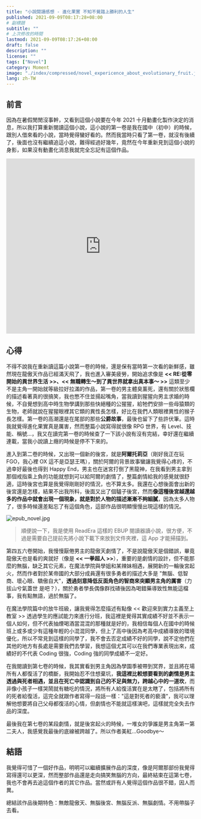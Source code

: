 ```yaml
---
title: "小說閱讀感想 - 進化果實 不知不覺踏上勝利的人生"
published: 2021-09-09T08:17:28+08:00
# 副標題
subtitle: ""
# 上次修改的時間
lastmod: 2021-09-09T08:17:26+08:00
draft: false
description: ""
license: ""
tags: ["Novel"]
category: Moment 
image: "./index/compressed/novel_expericence_about_evolutionary_fruit.jpg"
lang: zh-TW
---
```


## 前言

因為在暑假閒閒沒事幹，又看到這個小說要在今年 2021 十月動畫化製作決定的消息，所以我打算重新閱讀這個小說，這小說的第一卷是我在國中（初中）的時候，跟別人借來看的小說，當時覺得蠻好看的。然而我當時只看了第一卷，就沒有後續了，後面也沒有繼續追這小說，難得經過好幾年，竟然在今年重新見到這個小說的身影，如果沒有動畫化消息我就完全忘記有這個作品。

<!-- 動畫化 PV -->
<!-- {{< youtube ojeyAqmtqgg >}} -->
<iframe width="100%" height="468" src="https://www.youtube.com/embed/UIEFga2WU-0" title="2021年10月新番《進化果實~不知不覺踏上勝利的人生~》- PV 登陸Ani-One!" frameborder="0" allow="accelerometer; autoplay; clipboard-write; encrypted-media; gyroscope; picture-in-picture; web-share" referrerpolicy="strict-origin-when-cross-origin" allowfullscreen></iframe>

## 心得

不得不說我在重新讀這篇小說第一卷的時候，還是保有當時第一次看的新鮮感，雖然現在龍傲天作品已經滿天飛了，我也進入審美疲勞，開始追求像是 **<< RE:從零開始的異世界生活 >>、<< 無職轉生～到了異世界就拿出真本事～ >>** 這類至少不是主角一開始就等級拉好拉滿的作品，第一卷的男主體臭薰死，還有關於狀態欄的描述看著真的很搞笑，我也憋不住並揚起嘴角，當我讀到猩猩向男主求婚的時候，不自覺想到高中時生物學講到那些快絕種的公猩猩，給牠們安排一些母猿類的生物，老師就說在猩猩眼裡其它類的異性長怎樣，好比在我們人類眼裡異性的猴子長怎樣。第一卷的高潮還是在尾部的那些**公爵故事**，最後也留下了些許伏筆。這時我就覺得進化果實真是厲害，然而整篇小說寫得就很像 RPG 世界，有 Level、技能、稱號...，我又在讀完第一卷的時候查了一下該小說有沒有完結，幸好還在繼續連載，當我小說讀上癮的時候是停不下來的。

進入到第二卷的時候，又出現一個新的後宮，就是**阿爾托莉亞**（剛好我正在玩 FGO，我心裡 OX 這不是亞瑟王嗎），關於阿爾的背景故事蠻讓我覺得心疼的，不過幸好最後也得到 Happy End，男主也在迷宮打倒了黑龍神，在我看到男主拿到那個戒指乘上負的功能就想到可以給阿爾的劇情了，整篇劇情給我的感覺就很舒適，這時後宮也算是我覺得剛剛好的情況，也不算太多。我還在心想後面會出新的後宮還是怎樣，結果不出我所料，後面又出了個驢子後宮，然而**像這種後宮越還越多的作品中就會出現一個現象，就是對於人物的描述漸漸不夠細膩**，因為太多人物了，很多時候還差點忘了有這個角色，這部作品很明顯慢慢出現這樣的情況。

![epub_novel.jpg](https://imgpoi.com/i/KPC755.jpg "EPUB 閱讀器")

> 順便說一下，我是使用 ReadEra 這樣的 EBUP 閱讀器讀小說，很方便，不過是需要自己提前先將小說下載下來放到文件夾裡，這 App 才能掃描到。

第四五六卷開始，我慢慢厭倦男主的龍傲天劇情了，不是說龍傲天是個錯誤，畢竟龍傲天也是看的爽就好（像是 **<< 一拳超人 >>**），重要的是劇情的設計，但不能那麼的無腦，缺乏其它元素，在魔法學院與學姐和某辣妹相遇，展開新的一輪後宮起火，然而作者對於某帝國的大部分成員還有很多勇者的描述大多是 "無腦、低智商、壞心眼、驕傲自大"，**透過刻意降低反面角色的智商來突顯男主角的厲害**（力拔山兮氣蓋世 是吧？），關於勇者學長偶像群找碴後因為喝錯藥導致性無能這檔事，我有點無語，過於無腦了。

在魔法學院篇中的放牛班級，讓我覺得怎麼描述有點像 << 歡迎來到實力主義至上教室 >> 透過學生的應試能力來進行分班，我這裡是覺得其實成績不好並不表示一個人如何，但不代表抽煙喝酒當混混的那種就是好的，我相信每個人在國中的時候班上或多或少有這種年輕的小混混同學，但上了高中後因為考高中成績導致的環境優化，所以不常見到這樣的同學了，我不會去否定成績不好的同學，說不定他們在其他的地方有長處是需要我們去學習，我想這個尤其可以在我們專業表現出來，成績好的不代表 Coding 很強，Coding 強的同學成績不一定好。

在我閱讀到第七卷的時候，我其實看到男主角因為學園季被帶到冥界，並且將在場所有人都復活了的橋斷，我開始忍不住想棄坑，**我這裡比較想要看到的劇情是男主透過與死者相遇，並且在死亡中認識到自己的不足與無力，跨越心中的一道坎**，而非像小孩子一樣哭鬧就有糖吃的情況，將所有人給復活實在是太瞎了，包括將所有的死者給復活，這完全就跟作者寫得一段話一樣："這是對死者的褻瀆"，我可以理解他想要將自己父母都復活的心情，但劇情也不能就這樣演吧，這樣就完全失去作品的深度。

最後我在第七卷的某段劇情，就是後宮起火的時候，一堆女的爭誰是男主角第一第二夫人，我感覺我最後的底線被跨越了。所以作者美紅...Goodbye～

## 結語

我覺得可惜了一個好作品，明明可以繼續擴展作品的深度，像是阿爾那部份我覺得寫得還可以更深，然而整部作品還是走向搞笑無腦的方向，最終結束在這第七卷，我也不會再去追這個作者的其它作品。當然或許有人覺得這個作品很不錯，因人而異。

總結該作品後期特色：無敵龍傲天、無腦後宮、無腦反派、無腦劇情。不用帶腦子去看。